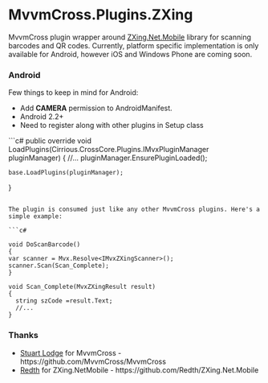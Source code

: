 MvvmCross.Plugins.ZXing
=======================
MvvmCross plugin wrapper around <a href="https://github.com/Redth/ZXing.Net.Mobile">ZXing.Net.Mobile</a> library for scanning barcodes and QR codes. Currently, platform specific implementation is only available for Android, however iOS and Windows Phone are coming soon.

<h3>Android</h3>
Few things to keep in mind for Android:
<ul>
<li>
Add <strong>CAMERA</strong> permission to AndroidManifest.
</li>
<li>
Android 2.2+
</li>
<li>
Need to register along with other plugins in Setup class
</li>
</ul>
  ```c#
public override void LoadPlugins(Cirrious.CrossCore.Plugins.IMvxPluginManager pluginManager)
{
    //...
    pluginManager.EnsurePluginLoaded<dESCO.MvvmCross.Plugins.ZXing.PluginLoader>();

    base.LoadPlugins(pluginManager);
}
  ```
  
  The plugin is consumed just like any other MvvmCross plugins. Here's a simple example:
  
  ```c#

void DoScanBarcode()
{
  var scanner = Mvx.Resolve<IMvxZXingScanner>();
  scanner.Scan(Scan_Complete);
}    

void Scan_Complete(MvxZXingResult result)
{
    string szCode =result.Text;
    //...
}
```
<h3>Thanks</h3>
<ul>
<li>
<a href="https://twitter.com/slodge">Stuart Lodge</a> for MvvmCross - https://github.com/MvvmCross/MvvmCross
</li>
<li>
<a href="https://twitter.com/Redth">Redth</a> for ZXing.NetMobile - https://github.com/Redth/ZXing.Net.Mobile
</li>
</ul>




